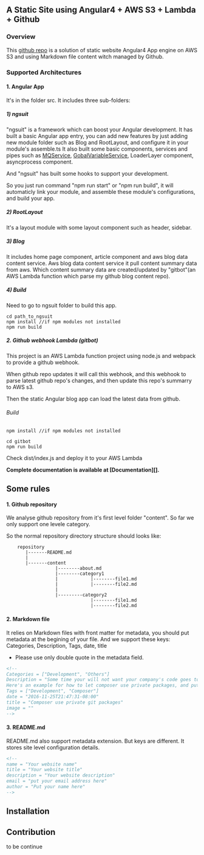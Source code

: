 <!--
name = "Zen Code Life"
title = "Zen Code Life"
description = "Yongcheng's Technical Blog"
email = "yongcheng.chen@live.com"
author = "Yongcheng Chen"
categories_sort = {"about":1, "laravel":2, "angular":3, "react":4, "magento":5, "others":6}
-->

## A Static Site using Angular4 + AWS S3 + Lambda + Github

### Overview

This [github repo](https://github.com/yongchengchen/angular_s3_github_staticwebsite) is a solution of static website Angular4 App engine on AWS S3 and using Markdown file content witch managed by Github.

### Supported Architectures

#### 1. Angular App

It's in the folder src. It includes three sub-folders:

##### 1) ngsuit

"ngsuit" is a framework which can boost your Angular development.
It has built a basic Angular app entry, you can add new features by just adding new module folder such as Blog and RootLayout, and configure it in your module's assemble.ts
It also built some basic components, services and pipes 
such as [MQService](http://zencodelife.me/article/angular/angular2componentcommunication.md), [GobalVariableService](http://zencodelife.me/article/angular/angular2globalvariableservice.md), LoaderLayer component, asyncprocess component.

And "ngsuit" has built some hooks to support your development.

So you just run command "npm run start" or "npm run build", it will automaticly link your module, and assemble these module's configurations, and build your app.

##### 2) RootLayout

It's a layout module with some layout component such as header, sidebar.

##### 3) Blog

It includes home page component, article component and aws blog data content service.
Aws blog data content service it pull content summary data from aws. Which content summary data are created/updated by "gitbot"(an AWS Lambda function which parse my github blog content repo).

##### 4) Build

Need to go to ngsuit folder to build this app.

```shell
cd path_to_ngsuit
npm install //if npm modules not installed
npm run build
```

##### 2. Github webhook Lambda (gitbot)

This project is an AWS Lambda function project using node.js and webpack to provide a github webhook.

When github repo updates it will call this webhook, and this webhook to parse latest github repo's changes, and then update this repo's summarry to AWS s3.

Then the static Angular blog app can load the latest data from github.

###### Build
```shell
npm install //if npm modules not installed

cd gitbot
npm run build
```

Check dist/index.js and deploy it to your AWS Lambda


**Complete documentation is available at [Documentation][].**

## Some rules

#### 1. Github repository
We analyse github repository from it's first level folder "content". So far we only support one levele category.

So the normal repository directory structure should looks like:
```
    repository
       |-------README.md
       |
       |-------content
                  |--------about.md
                  |--------category1
                  |            |--------file1.md
                  |            |--------file2.md
                  |            
                  |---------category2
                               |--------file1.md
                               |--------file2.md
``` 

#### 2. Markdown file

It relies on Markdown files with front matter for metadata, you should put metadata at the begining of your file.
And we support these keys: Categories, Description, Tags, date, title

* Please use only double quote in the metadata field.

```html
<!--
Categories = ["Development", "Others"]
Description = "Some time your will not want your company's code goes to public project, but you want composer to manage packages.
Here's an example for how to let composer use private packages, and put these packages to customize folder."
Tags = ["Development", "Composer"]
date = "2016-11-25T21:47:31-08:00"
title = "Composer use private git packages"
image = ""
-->
```

#### 3. README.md
README.md also support metadata extension. But keys are different.
It stores site level configuration details.
```html
<!--
name = "Your website name"
title = "Your website title"
description = "Your website description"
email = "put your email address here"
author = "Put your name here"
-->
```

## Installation

## Contribution

to be continue

